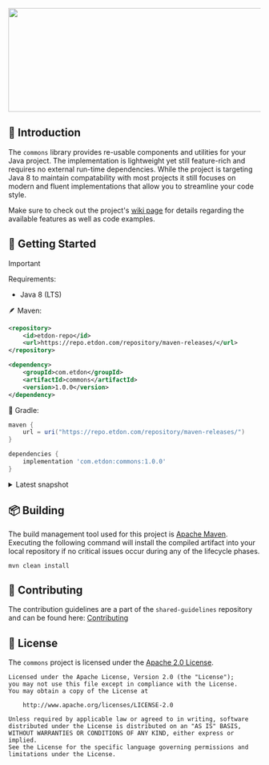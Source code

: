 <p align="center">  
    <img src="https://i.imgur.com/Pyluzxt.png" width=830 height=207>    
</p>

## 🔰 Introduction

The `commons` library provides re-usable components and utilities for your Java project. The implementation is lightweight yet still feature-rich and requires no external run-time dependencies. While the project is targeting Java 8 to maintain compatability
with most projects it still focuses on modern and fluent implementations that allow you to streamline your code style.

Make sure to check out the project's [wiki page][wiki_page] for details regarding the available features as well as code examples.

## 🚀 Getting Started

> [!IMPORTANT]
> Requirements:
> - Java 8 (LTS)

🪶 Maven:
```xml
<repository>
    <id>etdon-repo</id>
    <url>https://repo.etdon.com/repository/maven-releases/</url>
</repository>
```

```xml
<dependency>
    <groupId>com.etdon</groupId>
    <artifactId>commons</artifactId>
    <version>1.0.0</version>
</dependency>
```

🐘 Gradle:
```groovy
maven {         
    url = uri("https://repo.etdon.com/repository/maven-releases/")
}
```

```groovy
dependencies {
    implementation 'com.etdon:commons:1.0.0'
}
```

<details>
  <summary>Latest snapshot</summary>

🪶 Maven:
```xml
<repository>
    <id>etdon-repo</id>
    <url>https://repo.etdon.com/repository/maven-snapshots/</url>
</repository>
```

```xml
<dependency>
    <groupId>com.etdon</groupId>
    <artifactId>commons</artifactId>
    <version>1.0.1-SNAPSHOT</version>
</dependency>
```

🐘 Gradle:
```groovy
maven {         
    url = uri("https://repo.etdon.com/repository/maven-snapshots/")
}
```

```groovy
dependencies {
    implementation 'com.etdon:commons:1.0.1-SNAPSHOT'
}
```

</details>

## 📦 Building
The build management tool used for this project is [Apache Maven][build_tool]. Executing the following command will install the compiled artifact into your local repository if no critical issues occur during any of the lifecycle phases.
```
mvn clean install
```

## 🫴 Contributing
The contribution guidelines are a part of the `shared-guidelines` repository and can be found here: [Contributing][contributing]

## 📄 License
The `commons` project is licensed under the [Apache 2.0 License][license].
```
Licensed under the Apache License, Version 2.0 (the "License");
you may not use this file except in compliance with the License.
You may obtain a copy of the License at

    http://www.apache.org/licenses/LICENSE-2.0

Unless required by applicable law or agreed to in writing, software
distributed under the License is distributed on an "AS IS" BASIS,
WITHOUT WARRANTIES OR CONDITIONS OF ANY KIND, either express or implied.
See the License for the specific language governing permissions and
limitations under the License.
```

[wiki_page]: https://docs.etdon.com/commons/
[build_tool]: https://maven.apache.org/
[contributing]: https://github.com/etdon/shared-guidelines/blob/main/CONTRIBUTING.md
[license]: https://github.com/etdon/commons/blob/master/LICENSE
